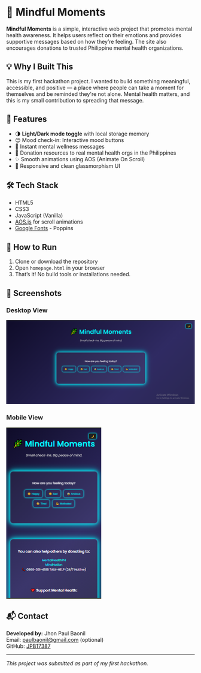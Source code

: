 # 🌿 Mindful Moments

**Mindful Moments** is a simple, interactive web project that promotes mental health awareness. It helps users reflect on their emotions and provides supportive messages based on how they’re feeling. The site also encourages donations to trusted Philippine mental health organizations.

## 💡 Why I Built This

This is my first hackathon project. I wanted to build something meaningful, accessible, and positive — a place where people can take a moment for themselves and be reminded they're not alone. Mental health matters, and this is my small contribution to spreading that message.

## 🚀 Features

- 🌗 **Light/Dark mode toggle** with local storage memory
- 😊 Mood check-in: Interactive mood buttons
- 💬 Instant mental wellness messages
- 🤝 Donation resources to real mental health orgs in the Philippines
- ✨ Smooth animations using AOS (Animate On Scroll)
- 💙 Responsive and clean glassmorphism UI

## 🛠️ Tech Stack

- HTML5
- CSS3
- JavaScript (Vanilla)
- [AOS.js](https://michalsnik.github.io/aos/) for scroll animations
- [Google Fonts](https://fonts.google.com/) - Poppins

## 🧪 How to Run

1. Clone or download the repository
2. Open `homepage.html` in your browser
3. That’s it! No build tools or installations needed.

## 📸 Screenshots

### Desktop View
![Screenshot - Desktop](screenshots/desktop.png)

### Mobile View
![Screenshot - Mobile](screenshots/mobile.png)

## 📬 Contact

**Developed by:** Jhon Paul Baonil  
Email: paulbaonil@gmail.com (optional)  
GitHub: [JPB17387](https://github.com/JPB17387)

---

*This project was submitted as part of my first hackathon.*  
